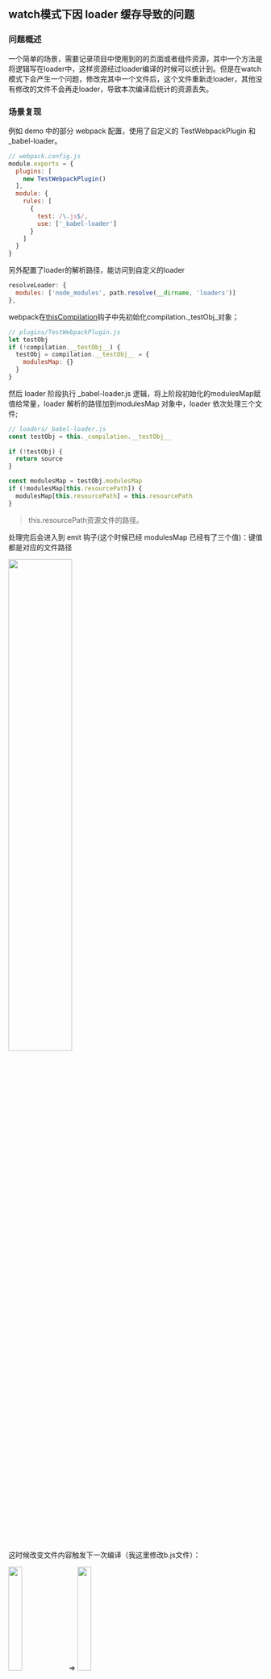 ## watch模式下因 loader 缓存导致的问题
### 问题概述

一个简单的场景，需要记录项目中使用到的的页面或者组件资源，其中一个方法是将逻辑写在loader中，这样资源经过loader编译的时候可以统计到。但是在watch模式下会产生一个问题，修改完其中一个文件后，这个文件重新走loader，其他没有修改的文件不会再走loader，导致本次编译后统计的资源丢失。
### 场景复现
例如 demo 中的部分 webpack 配置，使用了自定义的 TestWebpackPlugin 和 _babel-loader。

``` javascript
// webpack.config.js
module.exports = {
  plugins: [
    new TestWebpackPlugin()
  ],
  module: {
    rules: [
      {
        test: /\.js$/,
        use: ['_babel-loader']
      }
    ]
  }
}
```
另外配置了loader的解析路径，能访问到自定义的loader
```javascript
resolveLoader: {
  modules: ['node_modules', path.resolve(__dirname, 'loaders')]
},
```

webpack在[thisCompilation](https://v4.webpack.docschina.org/api/compiler-hooks/#thiscompilation)钩子中先初始化compilation._testObj_对象；

``` javascript
// plugins/TestWebpackPlugin.js
let testObj
if (!compilation.__testObj__) {
  testObj = compilation.__testObj__ = {
    modulesMap: {}
  }
}
```

然后 loader 阶段执行 _babel-loader.js 逻辑，将上阶段初始化的modulesMap赋值给常量，loader 解析的路径加到modulesMap 对象中，loader 依次处理三个文件;

``` javascript
// loaders/_babel-loader.js
const testObj = this._compilation.__testObj__
  
if (!testObj) {
  return source
}

const modulesMap = testObj.modulesMap
if (!modulesMap[this.resourcePath]) {
  modulesMap[this.resourcePath] = this.resourcePath
}
```
> this.resourcePath资源文件的路径。

处理完后会进入到 emit 钩子(这个时候已经 modulesMap 已经有了三个值)：键值都是对应的文件路径

<img src="./public/1.png" width="50%">

这时候改变文件内容触发下一次编译（我这里修改b.js文件）：

<img src="./public/2.png" width="23%"> => <img src="./public/3.png" width="23%">

只有修改的文件会再次经过_babel-loader.js的处理，再看此时modulesMap：

<img src="./public/4.png" width="50%">

只收集到修改过的b.js的路径。

### 问题造成原因
loader默认是开启缓存功能的，而每次触发编译的过程中，都会生成一个 compilation 对象，实际上 compilation 对象是每单独一次编译的流程和数据中心，从编译开始、文件输出到最后的日志输出，都关联在 compilation 上。而控制是否需要编译（是否走缓存）的代码在webpack/lib/Compilation.js的addModule方法中：
```javascript
// webpack/lib/Compilation.js的addModule
addModule(module, cacheGroup) {
    const identifier = module.identifier();
    const alreadyAddedModule = this._modules.get(identifier);
    if (alreadyAddedModule) {
      return {
        module: alreadyAddedModule,
        issuer: false,
        build: false,
        dependencies: false
      };
    }
    const cacheName = (cacheGroup || "m") + identifier;
    if (this.cache && this.cache[cacheName]) {
      const cacheModule = this.cache[cacheName];
      if (typeof cacheModule.updateCacheModule === "function") {
        cacheModule.updateCacheModule(module);
      }
      let rebuild = true;
      if (this.fileTimestamps && this.contextTimestamps) {
        rebuild = cacheModule.needRebuild(
          this.fileTimestamps,
          this.contextTimestamps
        );
      }
      if (!rebuild) {
        cacheModule.disconnect();
        this._modules.set(identifier, cacheModule);
        this.modules.push(cacheModule);
        for (const err of cacheModule.errors) {
          this.errors.push(err);
        }
        for (const err of cacheModule.warnings) {
          this.warnings.push(err);
        }
        return {
          module: cacheModule,
          issuer: true,
          build: false,
          dependencies: true
        };
      }
      cacheModule.unbuild();
      module = cacheModule;
    }
    this._modules.set(identifier, module);
    if (this.cache) {
      this.cache[cacheName] = module;
    }
    this.modules.push(module);
    return {
      module: module,
      issuer: true,
      build: true,
      dependencies: true
    };
  }
```
这里有一个needrebuild 判断是否需要重新编译（this.fileTimestamps 、this.contextTimestamps：首次或前一次编译存储的文件最后变更记录）。

### 解决办法：
###### 这里我发现一共有两个解决办法：
（1）强制让loader中不使用缓存,简单粗暴

<img src="./public/5.png" width="50%">

这样不管怎么修改所有的js文件都会经过_babel-laoder再次进行编译。
再次场景复现进行断点调试，能看到只修改b.js文件后index.js,a.js和b.js也都再次经过_babel-laoder的处理。

<img src="./public/6.png" width="50%">

（2）在 _babel-laoder 中用 this._module.buildInfo 保存编译过的文件（各个模块各自保存编译过的标记，当走缓存时能在plugin中读取到该标记），TestWebpackPlugin中重写 addModule 方法，保留原有逻辑判断的同时加入判断需要走缓存时（不需要重新编译的时候），手动加入缓存文件。
```javascript

const buildInfo = this._module.buildInfo
buildInfo.modulesMap = buildInfo.modulesMap || {}
buildInfo.modulesMap[this.resourcePath] = testObj.modulesMap[this.resourcePath] = this.resourcePath

```
> this._module一种 hack 写法。用于访问当前加载的 Module 对象。
```javascript
const rawAddModule = compilation.addModule
      compilation.addModule = (...args) => {
        const addModuleResult = rawAddModule.apply(compilation, args)
        if (!addModuleResult.build && addModuleResult.issuer) {
          const buildInfo = addModuleResult.module.buildInfo
          if (buildInfo.modulesMap) {
            Object.assign(testObj.modulesMap, buildInfo.modulesMap)
          }
        }
        return addModuleResult
      }
    })
```
同样再进行断点调试，首次处理三个文件依次经过处理，能看到buildInfo将处理过的文件路径进行了缓存（我这里文件路径过长所以没能展示出具体文件名，依次是index.js、a.js、b.js）：

<img src="./public/7.png" width="50%">

当修改b.js文件后，index.js和a.js文件因为走缓存会经过这步逻辑将module中保存的标记取出。

<img src="./public/8.png" width="50%">

<img src="./public/9.png" width="50%">

而b.js则还是经过_babel-loader.js的处理最后到emit钩子中成功输出所有模块：

<img src="./public/10.png" width="80%">

### 总结
只是在这个 demo 场景下，loader 中还加入了其他的处理逻辑，比如收集 modulesMap 等，所以才导致的失效。
根据实际情况，如果收集 modulesMap 的过程与新增或删除依赖无关，其实可以把modulesMap直接挂载到 compiler 对象上，也能避免这种情况。
